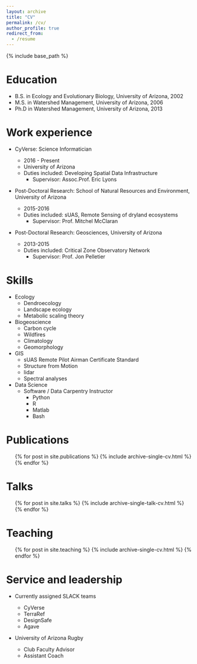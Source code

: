 ```yaml
---
layout: archive
title: "CV"
permalink: /cv/
author_profile: true
redirect_from:
  - /resume
---
```


{% include base_path %}

Education
======
* B.S. in Ecology and Evolutionary Biology, University of Arizona, 2002
* M.S. in Watershed Management, University of Arizona, 2006
* Ph.D in Watershed Management, University of Arizona, 2013

Work experience
======
* CyVerse: Science Informatician
  * 2016 - Present
  * University of Arizona
  * Duties included: Developing Spatial Data Infrastructure
     * Supervisor: Assoc.Prof. Eric Lyons

* Post-Doctoral Research: School of Natural Resources and Environment, University of Arizona
  * 2015-2016
  * Duties included: sUAS, Remote Sensing of dryland ecosystems
     * Supervisor: Prof. Mitchel McClaran

* Post-Doctoral Research: Geosciences, University of Arizona
  * 2013-2015
  * Duties included: Critical Zone Observatory Network
     * Supervisor: Prof. Jon Pelletier
  
Skills
======
* Ecology
  * Dendroecology
  * Landscape ecology
  * Metabolic scaling theory
* Biogeoscience
  * Carbon cycle
  * Wildfires
  * Climatology
  * Geomorphology
* GIS
  * sUAS Remote Pilot Airman Certificate Standard 
  * Structure from Motion
  * lidar
  * Spectral analyses
* Data Science  
  * Software / Data Carpentry Instructor
    * Python
    * R
    * Matlab
    * Bash

Publications
======
  <ul>{% for post in site.publications %}
    {% include archive-single-cv.html %}
  {% endfor %}</ul>
  
Talks
======
  <ul>{% for post in site.talks %}
    {% include archive-single-talk-cv.html %}
  {% endfor %}</ul>
  
Teaching
======
  <ul>{% for post in site.teaching %}
    {% include archive-single-cv.html %}
  {% endfor %}</ul>
  
Service and leadership
======
* Currently assigned SLACK teams
  * CyVerse
  * TerraRef
  * DesignSafe
  * Agave

* University of Arizona Rugby
  * Club Faculty Advisor
  * Assistant Coach
